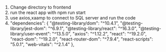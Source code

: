 1. Change directory to frontend
2. run the react app with npm run start
3. use axios,xaamp to connect to SQL server and run the code
4. "dependencies": {
    "@testing-library/dom": "^10.4.1",
    "@testing-library/jest-dom": "^6.9.1",
    "@testing-library/react": "^16.3.0",
    "@testing-library/user-event": "^13.5.0",
    "axios": "^1.12.2",
    "react": "^19.2.0",
    "react-dom": "^19.2.0",
    "react-router-dom": "^7.9.4",
    "react-scripts": "5.0.1",
    "web-vitals": "^2.1.4"
  },
